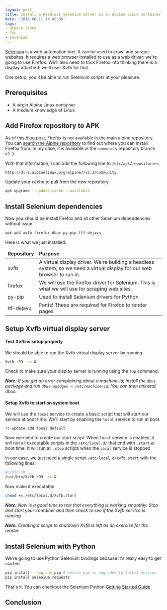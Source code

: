 ```yaml
---
layout: post
title: Install a Headless Selenium server in an Alpine Linux container
date: '2016-06-11 14:42:36'
tags:
- alpine-linux
- lxc
- selenium
---
```


[Selenium](http://www.seleniumhq.org/) is a web automation tool. It can be used to crawl and scrape websites. It requires a web browser installed to use as a web driver: we're going to use Firefox. We'll also need to trick Firefox into thinking there is a display attached: we'll user Xvfb for that. 

One setup, you'll be able to run Selenium scripts at your pleasure. 

## Prerequisites
- A virgin Alpine Linux container
- A medium knowledge of Linux

## Add Firefox repository to APK
As of this blog post, Firefox is not available in the main alpine repository. You can [search the Alpine repository](https://pkgs.alpinelinux.org/packages?name=firefox&branch=&repo=&arch=&maintainer=#) to find out where you can install Firefox from. In my case, it is available in the `community` repository branch `v3.3`.

With that information, I can add the following line to `/etc/apk/repositories`
```bash
http://dl-2.alpinelinux.org/alpine//v3.3/community
```

Update your cache to pull from the new repository
```bash
apk upgrade --update-cache --available
```

## Install Selenium dependencies
Now you should be install Firefox and all other Selenium dependencies without issue.
```bash
apk add xvfb firefox dbus py-pip ttf-dejavu
```
Here is what we just installed:
<table>
<thead>
<td><b>Repository</b></td>
<td><b>Purpose</b></td>
</thead>
<tr>
<td>xvfb</td>
<td>A virtual display driver. We're building a headless system, so we need a virtual display for our web browser to run in.</td>
</tr>
<tr>
<td>firefox</td>
<td>We will use the Firefox driver for Selenium. This is what we will use for scraping web sites.</td>
</tr>
<tr>
<td>py-pip</td>
<td>Used to install Selenium drivers for Python</td>
</tr>
<tr>
<td>ttf-dejavu</td>
<td>Fonts! These are required for Firefox to render pages</td>
</tr>
</table>

## Setup Xvfb virtual display server
#### Test Xvfb is setup properly
We should be able to run the Xvfb virtual display server by running
```bash
Xvfb :99 -ac &
```
Check to make sure your display server is running using the `top` command.

_**Note:** If you get an error complaining about a machine-id, install the `dbus` package and run `dbus-uuidgen > /etc/machine-id`. You can then uninstall dbus._


#### Setup Xvfb to start on system boot
We will use the `local` service to create a basic script that will start our service at boot time. We'll start by enabling the `local` service to run at boot.
```bash
rc-update add local default
```

Now we need to create our start script. When `local` service is enabled, it will run all executable scripts in the `/etc/local.d/` that end with `.start` at boot time. It will run all `.stop` scripts when the `local` service is stopped

In our case, we just need a single script `/etc/local.d/Xvfb.start` with the following lines:
```bash
#!/bin/sh
/usr/bin/Xvfb :99 -ac &
```
Now make it executable:
```bash
chmod +x /etc/local.d/Xvfb.start
```

_**Note:** Now is a good time to test that everything is working smoothly. Stop and start your container and then check to see if the Xvfb service is running_

_**Note:** Creating a script to shutdown Xvfb is left as an exercise for the reader_

## Install Selenium with Python
We're going to use Python Selenium bindings because it's really easy to get started.
```bash
pip install --upgrade pip # ensure pip is upgraded to latest version
pip install selenium requests
```

That's it. You can checkout the Selenium Python [Getting Started Guide](http://selenium-python.readthedocs.io/getting-started.html).

## Conclusion
